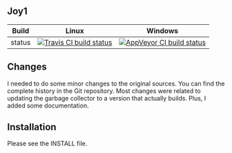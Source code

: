 Joy1
----

Build|Linux|Windows
---|---|---
status|[![Travis CI build status](https://travis-ci.org/Wodan58/joy1.svg?branch=master)](https://travis-ci.org/Wodan58/joy1)|[![AppVeyor CI build status](https://ci.appveyor.com/api/projects/status/github/Wodan58/joy1?branch=master&svg=true)](https://ci.appveyor.com/project/Wodan58/joy1)

Changes
-------

I needed to do some minor changes to the original sources. You can find the
complete history in the Git repository. Most changes were related to updating
the garbage collector to a version that actually builds. Plus, I added some
documentation.

Installation
------------

Please see the INSTALL file.

